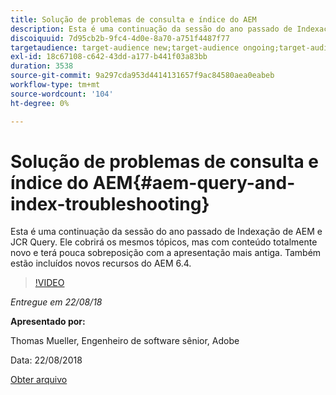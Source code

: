 ```yaml
---
title: Solução de problemas de consulta e índice do AEM
description: Esta é uma continuação da sessão do ano passado de Indexação de AEM e Consulta JCR (Link abaixo). Ele cobrirá os mesmos tópicos, mas com conteúdo totalmente novo e terá pouca sobreposição com a apresentação mais antiga. Também estão incluídos novos recursos do AEM 6.4.
discoiquuid: 7d95cb2b-9fc4-4d0e-8a70-a751f4487f77
targetaudience: target-audience new;target-audience ongoing;target-audience upgrader
exl-id: 18c67108-c642-43dd-a177-b441f03a83bb
duration: 3538
source-git-commit: 9a297cda953d4414131657f9ac84580aea0eabeb
workflow-type: tm+mt
source-wordcount: '104'
ht-degree: 0%

---
```


# Solução de problemas de consulta e índice do AEM{#aem-query-and-index-troubleshooting}

Esta é uma continuação da sessão do ano passado de Indexação de AEM e JCR Query. Ele cobrirá os mesmos tópicos, mas com conteúdo totalmente novo e terá pouca sobreposição com a apresentação mais antiga. Também estão incluídos novos recursos do AEM 6.4.

>[!VIDEO](https://video.tv.adobe.com/v/23429/?quality=0)

*Entregue em 22/08/18*

**Apresentado por:**

Thomas Mueller, Engenheiro de software sênior, Adobe

Data: 22/08/2018

[Obter arquivo](assets/aem-gems-aem-queryandindextroubleshooting-08222018.pdf)
<!--
[Get back to the Overview](https://helpx.adobe.com/experience-manager/kt/eseminars/gems/aem-index.html)
-->
